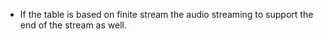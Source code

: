 * If the table is based on finite stream the audio streaming to support the end of the stream as well.